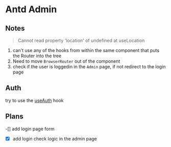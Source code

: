 # Antd Admin 

## Notes

> Cannot read property 'location' of undefined at useLocation

1. can't use any of the hooks from within the same component that puts the Router into the tree
2. Need to move `BrowserRouter` out of the component
3. check if the user is loggedin in the `Admin` page, if not redirect to the login page

## Auth

try to use the [useAuth](https://reactrouter.com/web/example/auth-workflow) hook

## Plans

-[] add login page form
-[x] add login check logic in the admin page